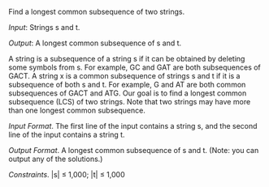 Find a longest common subsequence of two strings.

*Input*: Strings s and t.

*Output*: A longest common subsequence of s and t.

A string is a subsequence of a string s if it can be obtained by deleting some symbols from s. For example, GC and GAT are both subsequences of GACT. A string x is a common subsequence of strings s and t if it is a subsequence of both s and t. For example, G and AT are both common subsequences of GACT and ATG. Our goal is to find a longest common subsequence (LCS) of two strings. Note that two strings may have more than one longest common subsequence.

*Input Format*. The first line of the input contains a string s, and the second line of the input contains a string t.

*Output Format*. A longest common subsequence of s and t. (Note: you can output any of the solutions.)


*Constraints*. |s| ≤ 1,000; |t| ≤ 1,000